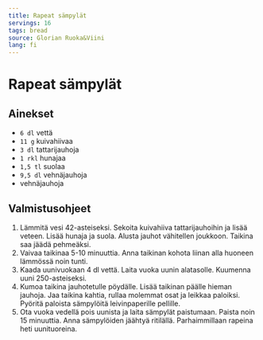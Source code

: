 ```yaml
---
title: Rapeat sämpylät
servings: 16
tags: bread
source: Glorian Ruoka&Viini
lang: fi
---
```


# Rapeat sämpylät

## Ainekset

- `6 dl` vettä
- `11 g` kuivahiivaa
- `3 dl` tattarijauhoja
- `1 rkl` hunajaa
- `1,5 tl` suolaa
- `9,5 dl` vehnäjauhoja
- vehnäjauhoja

## Valmistusohjeet

1. Lämmitä vesi 42-asteiseksi. Sekoita kuivahiiva tattarijauhoihin ja lisää veteen. Lisää hunaja ja suola. Alusta jauhot vähitellen joukkoon. Taikina saa jäädä pehmeäksi.
1. Vaivaa taikinaa 5-10 minuuttia. Anna taikinan kohota liinan alla huoneen lämmössä noin tunti.
1. Kaada uunivuokaan 4 dl vettä. Laita vuoka uunin alatasolle. Kuumenna uuni 250-asteiseksi.
1. Kumoa taikina jauhotetulle pöydälle. Lisää taikinan päälle hieman jauhoja. Jaa taikina kahtia, rullaa molemmat osat ja leikkaa paloiksi. Pyöritä paloista sämpylöitä leivinpaperille pellille.
1. Ota vuoka vedellä pois uunista ja laita sämpylät paistumaan. Paista noin 15 minuuttia. Anna sämpylöiden jäähtyä ritilällä. Parhaimmillaan rapeina heti uunituoreina.
